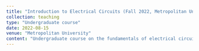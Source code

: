 ```yaml
---
title: "Introduction to Electrical Circuits (Fall 2022, Metropolitan University)"
collection: teaching
type: "Undergraduate course"
date: 2022-08-15
venue: "Metropolitan University"
content: "Undergraduate course on the fundamentals of electrical circuits."
---
```

